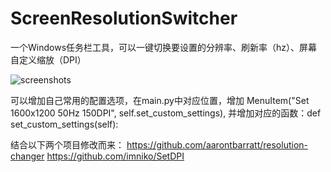 # ScreenResolutionSwitcher
一个Windows任务栏工具，可以一键切换要设置的分辨率、刷新率（hz）、屏幕自定义缩放（DPI）

![screenshots](https://github.com/SelfEnough/ScreenResolutionSwitcher/assets/36906472/7d1922be-a73c-4b7a-ae5a-5ad68ee47865)


可以增加自己常用的配置选项，在main.py中对应位置，增加
MenuItem("Set 1600x1200 50Hz 150DPI", self.set_custom_settings),
并增加对应的函数：def set_custom_settings(self):

结合以下两个项目修改而来：
https://github.com/aarontbarratt/resolution-changer
https://github.com/imniko/SetDPI
